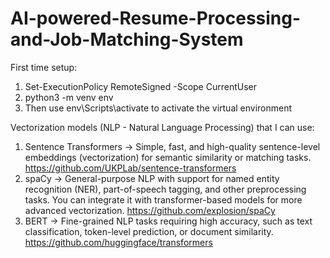 # AI-powered-Resume-Processing-and-Job-Matching-System

First time setup:
1) Set-ExecutionPolicy RemoteSigned -Scope CurrentUser
2) python3 -m venv env
3) Then use env\Scripts\activate to activate the virtual environment

Vectorization models (NLP - Natural Language Processing) that I can use:
1) Sentence Transformers
    -> Simple, fast, and high-quality sentence-level embeddings (vectorization) for semantic similarity or matching tasks. https://github.com/UKPLab/sentence-transformers 
2) spaCy
    -> General-purpose NLP with support for named entity recognition (NER), part-of-speech tagging, and other preprocessing tasks. You can integrate it with transformer-based models for more advanced vectorization. https://github.com/explosion/spaCy 
3) BERT
    -> Fine-grained NLP tasks requiring high accuracy, such as text classification, token-level prediction, or document similarity. https://github.com/huggingface/transformers 